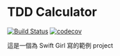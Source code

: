 

# TDD Calculator
[![Build Status](https://travis-ci.org/nalydadad/TDDCalculator.svg?branch=master)](https://travis-ci.org/nalydadad/TDDCalculator)
[![codecov](https://codecov.io/gh/nalydadad/TDDCalculator/branch/master/graph/badge.svg)](https://codecov.io/gh/nalydadad/TDDCalculator)

這是一個為 Swift Girl 寫的範例 project


